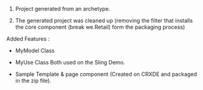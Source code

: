 1. Project generated from an archetype.

2. The generated project was cleaned up (removing the filter that installs the core component (break we.Retail) form the packaging process)


Added Features :

- MyModel Class
- MyUse Class
Both used on the Sling Demo.


- Sample Template & page component (Created on CRXDE and packaged in the zip file).

 